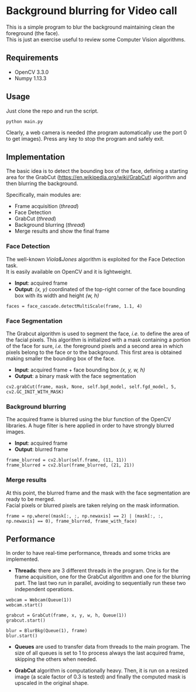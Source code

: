 # Background blurring for Video call
This is a simple program to blur the background maintaining clean the foreground (the face).
<br>
This is just an exercise useful to review some Computer Vision algorithms.   

## Requirements
* OpenCV 3.3.0
* Numpy 1.13.3

## Usage
Just clone the repo and run the script.
```
python main.py
```
Clearly, a web camera is needed (the program automatically use the port 0 to get images).
Press any key to stop the program and safely exit.

## Implementation
The basic idea is to detect the bounding box of the face, defining a starting 
area for the GrabCut (https://en.wikipedia.org/wiki/GrabCut) algorithm and then blurring the background.

Specifically, main modules are:
* Frame acquisition (*thread*)
* Face Detection
* GrabCut (*thread*)
* Background blurring (*thread*)
* Merge results and show the final frame

### Face Detection
The well-known *Viola&Jones* algorithm is exploited for the Face Detection task. <br> 
It is easily available on OpenCV and it is lightweight. 
* **Input**: acquired frame
* **Output**: *(x, y)* coordinated of the top-right corner of the face bounding box with 
its width and height *(w, h)*
```
faces = face_cascade.detectMultiScale(frame, 1.1, 4)
```

### Face Segmentation
The Grabcut algorithm is used to segment the face, *i.e.* to define the area of the facial pixels.
This algorithm is initialized with a mask containing a portion of the face for sure, *i.e.* the foreground 
pixels and a second area in which pixels belong to the face or to the background.
This first area is obtained making smaller the bounding box of the face.
* **Input**: acquired frame + face bounding box *(x, y, w, h)*
* **Output**: a binary mask with the face segmentation
```
cv2.grabCut(frame, mask, None, self.bgd_model, self.fgd_model, 5, cv2.GC_INIT_WITH_MASK)
```

### Background blurring
The acquired frame is blurred using the blur function of the OpenCV libraries.
A huge filter is here applied in order to have strongly blurred images.
* **Input**: acquired frame
* **Output**: blurred frame
```
frame_blurred = cv2.blur(self.frame, (11, 11))
frame_blurred = cv2.blur(frame_blurred, (21, 21))
```

### Merge results
At this point, the blurred frame and the mask with the face segmentation are ready to be merged.<br>
Facial pixels or blurred pixels are taken relying on the mask information. 
```
frame = np.where((mask[:, :, np.newaxis] == 2) | (mask[:, :, np.newaxis] == 0), frame_blurred, frame_with_face)
```

## Performance
In order to have real-time performance, threads and some tricks are implemented.
* **Threads**: there are 3 different threads in the program. One is for the frame acquisition, one for the
GrabCut algorithm and one for the blurring part. The last two run in parallel, avoiding to sequentially run these two 
independent operations.
```
webcam = Webcam(Queue(1))
webcam.start()

grabcut = GrabCut(frame, x, y, w, h, Queue(1))
grabcut.start()

blur = BlurBkg(Queue(1), frame)
blur.start()
```

* **Queues** are used to transfer data from threads to the main program. The size of all queues is set to 1 
to process always the last acquired frame, skipping the others when needed. 

* **GrabCut** algorithm is computationally heavy. Then, it is run on a resized image 
(a scale factor of 0.3 is tested) and finally the computed mask is upscaled in the original shape.

